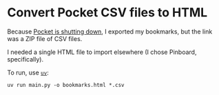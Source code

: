 # Convert Pocket CSV files to HTML

Because [Pocket is shutting down](https://support.mozilla.org/en-US/kb/future-of-pocket),
I exported my bookmarks, but the link was a ZIP file of CSV files.

I needed a single HTML file to import elsewhere (I chose Pinboard, specifically).

To run, use [`uv`](https://docs.astral.sh/uv/):

```
uv run main.py -o bookmarks.html *.csv
```
